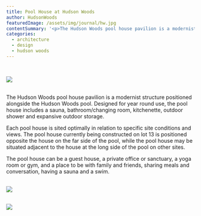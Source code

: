 ```yaml
---
title: Pool House at Hudson Woods
author: HudsonWoods
featuredImage: /assets/img/journal/hw.jpg
contentSummary: '<p>The Hudson Woods pool house pavilion is a modernist structure positioned alongside the Hudson Woods pool. Designed for year round use, the pool house includes a sauna, bathroom/changing room, kitchenette, outdoor shower and expansive outdoor storage.</p>'
categories:
  - architecture
  - design
  - hudson woods
---
```

<p><br></p><p><img src="/assets/img/journal/resized/Pool House Drawing -20150521104725.png"><br><br></p><p>The Hudson Woods pool house pavilion is a modernist structure positioned alongside the Hudson Woods pool. Designed for year round use, the pool house includes a sauna, bathroom/changing room, kitchenette, outdoor shower and expansive outdoor storage.<br></p><p>Each pool house is sited optimally in relation to specific site conditions and views. The pool house currently being constructed on lot 13 is positioned opposite the house on the far side of the pool, while the pool house may be situated adjacent to the house at the long side of the pool on other sites.</p><p>The pool house can be a guest house, a private office or sanctuary, a yoga room or gym, and a place to be with family and friends, sharing meals and conversation, having a sauna and a swim.<br><br></p><p><img src="/assets/img/journal/resized/Pool-House-2-20150521130326.jpg"><br><br></p><p><img src="/assets/img/journal/resized/Pool-House-Plan-20150521130513.jpg"></p>